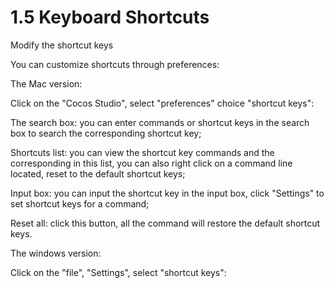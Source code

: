 # 1.5 Keyboard Shortcuts



Modify the shortcut keys

You can customize shortcuts through preferences:

The Mac version:

Click on the "Cocos Studio", select "preferences" choice "shortcut keys":
        
The search box: you can enter commands or shortcut keys in the search box to search the corresponding shortcut key;

Shortcuts list: you can view the shortcut key commands and the corresponding in this list, you can also right click on a command line located, reset to the default shortcut keys;

Input box: you can input the shortcut key in the input box, click "Settings" to set shortcut keys for a command;

Reset all: click this button, all the command will restore the default shortcut keys.

The windows version:

Click on the "file", "Settings", select "shortcut keys":

